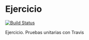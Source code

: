 # Ejercicio
[![Build Status](https://api.travis-ci.org/andrealopez1/Ejercicio.svg?branch=master)](https://travis-ci.org/andrealopez1/Ejercicio)


Ejercicio. Pruebas unitarias con Travis
